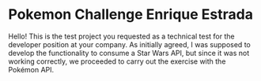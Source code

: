 # Pokemon Challenge Enrique Estrada
Hello! This is the test project you requested as a technical test for the developer position at your company. As initially agreed, I was supposed to develop the functionality to consume a Star Wars API, but since it was not working correctly, we proceeded to carry out the exercise with the Pokémon API.

